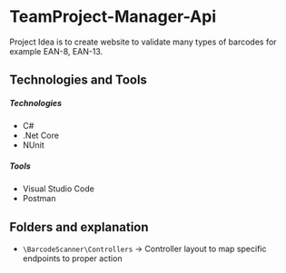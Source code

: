 ﻿# TeamProject-Manager-Api
Project Idea is to create website to validate many types of barcodes for example EAN-8, EAN-13.


## Technologies and Tools

##### Technologies
* C#
* .Net Core
* NUnit

##### Tools
* Visual Studio Code
* Postman

## Folders and explanation

* `\BarcodeScanner\Controllers` -> Controller layout to map specific endpoints to proper action
